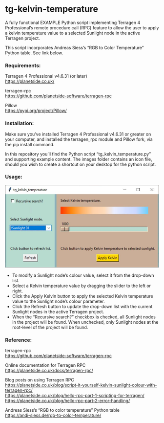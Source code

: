# tg-kelvin-temperature
A fully functional EXAMPLE Python script implementing Terragen 4 Professional’s remote procedure call (RPC) feature to allow the user to apply a kelvin temperature value to a selected Sunlight node in the active Terragen project.

This script incorporates Andreas Siess’s “RGB to Color Temperature” Python table.  See link below.

### Requirements:

Terragen 4 Professional v4.6.31 (or later) <br>
https://planetside.co.uk/

terragen-rpc <br>
https://github.com/planetside-software/terragen-rpc

Pillow <br>
https://pypi.org/project/Pillow/


### Installation:
Make sure you’ve installed Terragen 4 Professional v4.6.31 or greater on your computer, and installed the terragen_rpc module and Pillow fork, via the pip install command.

In this repository you’ll find the Python script “tg_kelvin_temperature.py” and supporting example content. The images folder contains an icon file, should you wish to create a shortcut on your desktop for the python script.

### Usage:

![tg_kelvin_temperature GUI](images/tg_kelvin_temperature_GUI.JPG)

<ul>
<li>To modify a Sunlight node’s colour value, select it from the drop-down list.</li>
<li>Select a Kelvin temperature value by dragging the slider to the left or right. </li>
<li>Click the Apply Kelvin button to apply the selected Kelvin temperature value to the Sunlight node’s colour parameter.</li>
<li>Click the Refresh button to update the drop-down list with the current Sunlight nodes in the active Terragen project.</li>
<li>When the “Recursive search?” checkbox is checked, all Sunlight nodes in the project will be found.  When unchecked, only Sunlight nodes at the root-level of the project will be found.  </li>  
</ul>

### Reference:

terragen-rpc <br>
https://github.com/planetside-software/terragen-rpc

Online documentation for Terragen RPC<br>
https://planetside.co.uk/docs/terragen-rpc/

Blog posts on using Terragen RPC<br>
https://planetside.co.uk/blog/script-it-yourself-kelvin-sunlight-colour-with-terragen-rpc/ <br>
https://planetside.co.uk/blog/hello-rpc-part-1-scripting-for-terragen/ <br>
https://planetside.co.uk/blog/hello-rpc-part-2-error-handling/

Andreas Siess’s “RGB to color temperature” Python table <br>
https://andi-siess.de/rgb-to-color-temperature/
